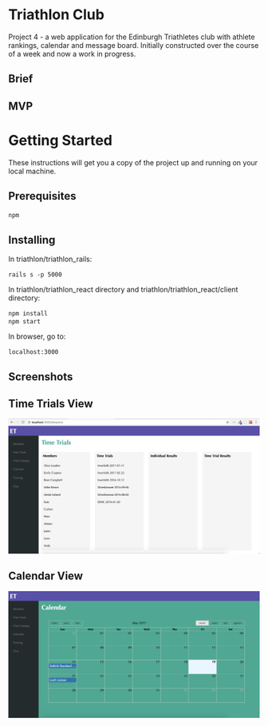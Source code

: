 # Triathlon Club
Project 4 - a web application for the Edinburgh Triathletes club with athlete rankings, calendar and message board. Initially constructed over the course of a week and now a work in progress.

## Brief



## MVP



# Getting Started

These instructions will get you a copy of the project up and running on your local machine. 


## Prerequisites

```
npm
```


## Installing
In triathlon/triathlon_rails:
``` 
rails s -p 5000
```

In triathlon/triathlon_react directory and triathlon/triathlon_react/client directory:
```
npm install
npm start
```

In browser, go to:
```
localhost:3000
```


## Screenshots

## Time Trials View
![Alt text](https://raw.githubusercontent.com/aliceloudon/triathlon_club/master/README/time_trials.png?raw=true "Optional Title")
## Calendar View
![Alt text](https://raw.githubusercontent.com/aliceloudon/triathlon_club/master/README/calendar.png?raw=true "Optional Title")
